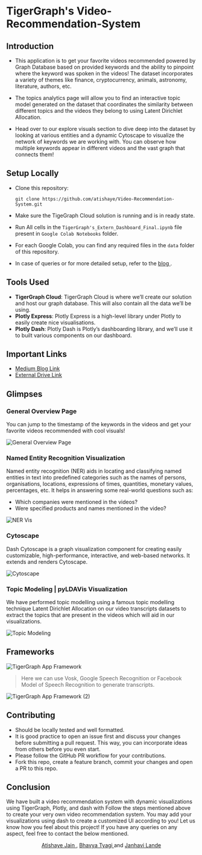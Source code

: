 # TigerGraph's Video-Recommendation-System

## Introduction
- This application is to get your favorite videos recommended powered by Graph Database based on provided keywords and the ability to pinpoint where the keyword was spoken in the videos! The dataset incorporates a variety of themes like finance, cryptocurrency, animals, astronomy, literature, authors, etc. 

- The topics analytics page will allow you to find an interactive topic model generated on the dataset that coordinates the similarity between different topics and the videos they belong to using Latent Dirichlet Allocation. 

- Head over to our explore visuals section to dive deep into the dataset by looking at various entities and a dynamic Cytoscape to visualize the network of keywords we are working with. You can observe how multiple keywords appear in different videos and the vast graph that connects them! 

## Setup Locally
- Clone this repository:

  `git clone https://github.com/atishaye/Video-Recommendation-System.git`
- Make sure the TigeGraph Cloud solution is running and is in ready state.
- Run All cells in the `TigerGraph's_Extern_Dashboard_Final.ipynb` file present in `Google Colab Notebooks` folder.
- For each Google Colab, you can find any required files in the `data` folder of this repository.
- In case of queries or for more detailed setup, refer to the <a href="https://medium.com/@btyagi/video-recommendation-system-561dd60e563b">blog </a>.

## Tools Used
- **TigerGraph Cloud**: TigerGraph Cloud is where we’ll create our solution and host our graph database. This will also contain all the data we’ll be using.
- **Plotly Express**: Plotly Express is a high-level library under Plotly to easily create nice visualisations.
- **Plotly Dash**: Plotly Dash is Plotly’s dashboarding library, and we’ll use it to built various components on our dashboard.
## Important Links
- <a href="https://medium.com/@btyagi/video-recommendation-system-561dd60e563b"> Medium Blog Link </a>
- <a href="https://drive.google.com/drive/folders/1k1nDWr2p4p63X2LegnFjBwqRhmjBl-Uh?usp=sharing"> External Drive Link </a>

## Glimpses

### General Overview Page
You can jump to the timestamp of the keywords in the videos and get your favorite videos recommended with cool visuals!

  ![General Overview Page](https://user-images.githubusercontent.com/55448429/166070187-c72fe759-3dfd-4723-92d0-64fe20ee05e1.gif)

### Named Entity Recognition Visualization

Named entity recognition (NER) aids in locating and classifying named entities in text into predefined categories such as the names of persons, organisations, locations, expressions of times, quantities, monetary values, percentages, etc. It helps in answering some real-world questions such as:
- Which companies were mentioned in the videos?
- Were specified products and names mentioned in the video?

![NER Vis](https://user-images.githubusercontent.com/55448429/166070211-cec8a791-d1d0-46fe-b925-762dc346e145.gif)

### Cytoscape

Dash Cytoscape is a graph visualization component for creating easily customizable, high-performance, interactive, and web-based networks. It extends and renders Cytoscape.

  ![Cytoscape](https://user-images.githubusercontent.com/55448429/166070258-2b46b595-ccc6-43e9-b256-6fba84a04f88.gif)

### Topic Modeling | pyLDAVis Visualization

We have performed topic modelling using a famous topic modelling technique Latent Dirichlet Allocation on our video transcripts datasets to extract the topics that are present in the videos which will aid in our visualizations.
  
  ![Topic Modeling](https://user-images.githubusercontent.com/55448429/166070281-c7adf4ca-a081-4b65-9426-d3b6dd2bffeb.gif)

## Frameworks
  ![TigerGraph App Framework](https://user-images.githubusercontent.com/55448429/166103973-d9e0f1b1-807c-4337-a928-d7b6c62b5a32.png)
> Here we can use Vosk, Google Speech Recognition or Facebook Model of Speech Recognition to generate transcripts.

  ![TigerGraph App Framework (2)](https://user-images.githubusercontent.com/55448429/166138726-f35ec02e-11cb-4da8-8618-2a683eb60468.png)

## Contributing

- Should be locally tested and well formatted.
- It is good practice to open an issue first and discuss your changes before submitting a pull request. This way, you can incorporate ideas from others before you even start.
- Please follow the GitHub PR workflow for your contributions.
- Fork this repo, create a feature branch, commit your changes and open a PR to this repo.

## Conclusion
We have built a video recommendation system with dynamic visualizations using TigerGraph, Plotly, and dash with
Follow the steps mentioned above to create your very own video recommendation system. You may add your visualizations using dash to create a customized UI according to you! Let us know how you feel about this project! If you have any queries on any aspect, feel free to contact the below mentioned.


<div align='center',style={'display':'flex'}> 
<a href="https://github.com/atishaye"> Atishaye Jain </a>
, <a href="https://github.com/bhavyatyagi"> Bhavya Tyagi </a>
 and <a href="https://github.com/janhavilande"> Janhavi Lande </a>
</div>
